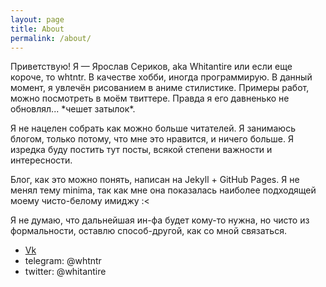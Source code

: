 ```yaml
---
layout: page
title: About
permalink: /about/
---
```


Приветствую! Я — Ярослав Сериков, aka Whitantire или если еще короче, то whtntr. В качестве хобби, иногда программирую. В данный момент, я увлечён рисованием в аниме стилистике. Примеры работ, можно посмотреть в моём твиттере. Правда я его давненько не обновлял... \*чешет затылок\*.

Я не нацелен собрать как можно больше читателей. Я занимаюсь блогом, только потому, что мне это нравится, и ничего больше. Я изредка буду постить тут посты, всякой степени важности и интересности. 

Блог, как это можно понять, написан на Jekyll + GitHub Pages. Я не менял тему minima, так как мне она показалась наиболее подходящей моему чисто-белому имиджу :<

Я не думаю, что дальнейшая ин-фа будет кому-то нужна, но чисто из формальности, оставлю способ-другой, как со мной связаться. 

- [Vk][vk-path]
- telegram: @whtntr
- twitter: @whitantire

[vk-path]: https://vk.com/whitantire
